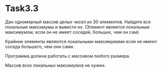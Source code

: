 # Task3.3
Дан одномерный массив целых чисел из 30 элементов.
Найдите все локальные максимумы и вывести их. (Элемент является локальным максимумом, если он не имеет соседей, больших, чем он сам)

Крайние элементы являются локальными максимумами если не имеют соседа большего, чем они сами.

Программа должна работать с массивом любого размера.

Массив всех локальных максимумов не нужен.
